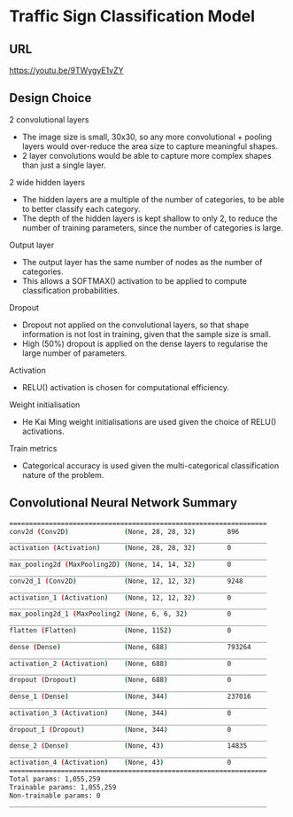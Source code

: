 # Traffic Sign Classification Model

## URL
https://youtu.be/9TWygyE1vZY

## Design Choice
2 convolutional layers
- The image size is small, 30x30, so any more convolutional + pooling layers would over-reduce the area size to capture meaningful shapes.
- 2 layer convolutions would be able to capture more complex shapes than just a single layer.

2 wide hidden layers
- The hidden layers are a multiple of the number of categories, to be able to better classify each category.
- The depth of the hidden layers is kept shallow to only 2, to reduce the number of training parameters, since the number of categories is large.

Output layer
- The output layer has the same number of nodes as the number of categories.
- This allows a SOFTMAX() activation to be applied to compute classification probabilities.

Dropout
- Dropout not applied on the convolutional layers, so that shape information is not lost in training, given that the sample size is small.
- High (50%) dropout is applied on the dense layers to regularise the large number of parameters.

Activation
- RELU() activation is chosen for computational efficiency.

Weight initialisation
- He Kai Ming weight initialisations are used given the choice of RELU() activations.  

Train metrics
- Categorical accuracy is used given the multi-categorical classification nature of the problem.

## Convolutional Neural Network Summary

```sh
=================================================================
conv2d (Conv2D)              (None, 28, 28, 32)        896       
_________________________________________________________________
activation (Activation)      (None, 28, 28, 32)        0         
_________________________________________________________________
max_pooling2d (MaxPooling2D) (None, 14, 14, 32)        0         
_________________________________________________________________
conv2d_1 (Conv2D)            (None, 12, 12, 32)        9248      
_________________________________________________________________
activation_1 (Activation)    (None, 12, 12, 32)        0         
_________________________________________________________________
max_pooling2d_1 (MaxPooling2 (None, 6, 6, 32)          0         
_________________________________________________________________
flatten (Flatten)            (None, 1152)              0         
_________________________________________________________________
dense (Dense)                (None, 688)               793264    
_________________________________________________________________
activation_2 (Activation)    (None, 688)               0         
_________________________________________________________________
dropout (Dropout)            (None, 688)               0         
_________________________________________________________________
dense_1 (Dense)              (None, 344)               237016    
_________________________________________________________________
activation_3 (Activation)    (None, 344)               0         
_________________________________________________________________
dropout_1 (Dropout)          (None, 344)               0         
_________________________________________________________________
dense_2 (Dense)              (None, 43)                14835     
_________________________________________________________________
activation_4 (Activation)    (None, 43)                0         
=================================================================
Total params: 1,055,259
Trainable params: 1,055,259
Non-trainable params: 0
_________________________________________________________________
```